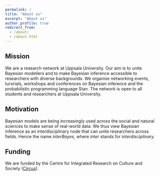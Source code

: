 ```yaml
---
permalink: /
title: "About us"
excerpt: "About us"
author_profile: true
redirect_from: 
  - /about/
  - /about.html
---
```


## Mission
We are a research network at Uppsala University. Our aim is to unite Bayesian modellers and to make Bayesian inference accessible to researchers with diverse backgrounds. 
We organise networking events, turorials, workshops and conferences on Bayesian inference and the probabilistic programming language Stan. The network is open to all students and researchers at Uppsala University.

## Motivation
Bayesian models are being increasingly used across the social and natural sciences to make
sense of real-world data. We thus view Bayesian inference as an interdisciplinary node that can unite researchers across fields. Hence the name *interBayes*, where *inter* stands for *interdisciplinary*. 

## Funding
We are funded by the Centre for Integrated Research on Culture and Society (<a href="https://www.uu.se/centrum/circus">Circus</a>).  




